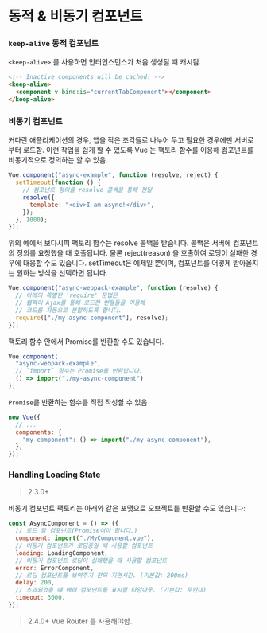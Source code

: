 # 동적 & 비동기 컴포넌트

### `keep-alive` 동적 컴포넌트

`<keep-alive>` 를 사용하면 인터인스턴스가 처음 생성될 때 캐시됨.

```html
<!-- Inactive components will be cached! -->
<keep-alive>
  <component v-bind:is="currentTabComponent"></component>
</keep-alive>
```

### 비동기 컴포넌트

커다란 애플리케이션의 경우, 앱을 작은 조각들로 나누어 두고 필요한 경우에만 서버로부터 로드함. 이런 작업을 쉽게 할 수 있도록 Vue 는 팩토리 함수를 이용해 컴포넌트를 비동기적으로 정의하는 할 수 있음.

```js
Vue.component("async-example", function (resolve, reject) {
  setTimeout(function () {
    // 컴포넌트 정의를 resolve 콜백을 통해 전달
    resolve({
      template: "<div>I am async!</div>",
    });
  }, 1000);
});
```

위의 예에서 보다시피 팩토리 함수는 resolve 콜백을 받습니다. 콜백은 서버에 컴포넌트의 정의를 요청했을 때 호출됩니다. 물론 reject(reason) 을 호출하여 로딩이 실패한 경우에 대응할 수도 있습니다. setTimeout은 예제일 뿐이며, 컴포넌트를 어떻게 받아올지는 원하는 방식을 선택하면 됩니다.

```js
Vue.component("async-webpack-example", function (resolve) {
  // 아래의 특별한 'require' 문법은
  // 웹팩이 Ajax를 통해 로드한 번들들을 이용해
  // 코드를 자동으로 분할하도록 합니다.
  require(["./my-async-component"], resolve);
});
```

팩토리 함수 안에서 Promise를 반환할 수도 있습니다.

```js
Vue.component(
  "async-webpack-example",
  // `import` 함수는 Promise를 반환합니다.
  () => import("./my-async-component")
);
```

`Promise`를 반환하는 함수를 직접 작성할 수 있음

```js
new Vue({
  // ...
  components: {
    "my-component": () => import("./my-async-component"),
  },
});
```

### Handling Loading State

> 2.3.0+

비동기 컴포넌트 팩토리는 아래와 같은 포맷으로 오브젝트를 반환할 수도 있습니다:

```js
const AsyncComponent = () => ({
  // 로드 할 컴포넌트(Promise여야 합니다.)
  component: import("./MyComponent.vue"),
  // 비동기 컴포넌트가 로딩중일 때 사용할 컴포넌트
  loading: LoadingComponent,
  // 비동기 컴포넌트 로딩이 실패했을 때 사용할 컴포넌트
  error: ErrorComponent,
  // 로딩 컴포넌트를 보여주기 전의 지연시간. (기본값: 200ms)
  delay: 200,
  // 초과되었을 때 에러 컴포넌트를 표시할 타임아웃. (기본값: 무한대)
  timeout: 3000,
});
```

> 2.4.0+ Vue Router 를 사용해야함.
